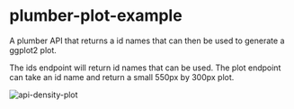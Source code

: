 # plumber-plot-example
A plumber API that returns a id names that can then be used to generate a ggplot2 plot.

The ids endpoint will return id names that can be used. The plot endpoint can take an id name and return a small 550px by 300px plot.

![api-density-plot](https://github.com/jeremy-allen/plumber-plot-example/assets/18430826/a68d8fff-52a9-4173-8a08-9d2df3bf733b)
